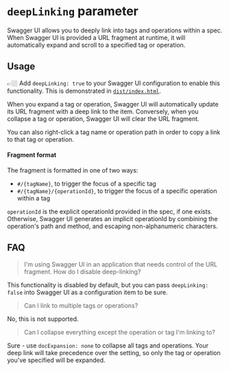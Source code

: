# `deepLinking` parameter

Swagger UI allows you to deeply link into tags and operations within a spec. When Swagger UI is provided a URL fragment at runtime, it will automatically expand and scroll to a specified tag or operation.

## Usage

👉🏼 Add `deepLinking: true` to your Swagger UI configuration to enable this functionality. This is demonstrated in [`dist/index.html`](https://github.com/swagger-api/swagger-ui/blob/master/dist/index.html).

When you expand a tag or operation, Swagger UI will automatically update its URL fragment with a deep link to the item.
Conversely, when you collapse a tag or operation, Swagger UI will clear the URL fragment.

You can also right-click a tag name or operation path in order to copy a link to that tag or operation.

#### Fragment format

The fragment is formatted in one of two ways:

- `#/{tagName}`, to trigger the focus of a specific tag
- `#/{tagName}/{operationId}`, to trigger the focus of a specific operation within a tag

`operationId` is the explicit operationId provided in the spec, if one exists.
Otherwise, Swagger UI generates an implicit operationId by combining the operation's path and method, and escaping non-alphanumeric characters.

## FAQ

> I'm using Swagger UI in an application that needs control of the URL fragment. How do I disable deep-linking?

This functionality is disabled by default, but you can pass `deepLinking: false` into Swagger UI as a configuration item to be sure.

> Can I link to multiple tags or operations?

No, this is not supported.

> Can I collapse everything except the operation or tag I'm linking to?

Sure - use `docExpansion: none` to collapse all tags and operations. Your deep link will take precedence over the setting, so only the tag or operation you've specified will be expanded.
